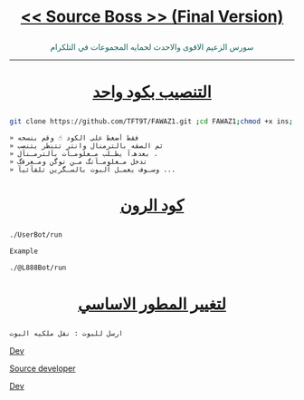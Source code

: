 # <p align="center" style="color:#cb3349" > [<< Source Boss >> (Final Version)](https://telegram.me/TFT9T)

<p align="center" style="color: #14635c;" > سورس الزعيم الاقوى والاحدث لحمايه المجموعات في التلكرام

***

# <p align="center" style="color: #14635c;" > [التنصيب بكود واحد](https://t.me/TH3BS/4121)
```sh
git clone https://github.com/TFT9T/FAWAZ1.git ;cd FAWAZ1;chmod +x ins;./ins
```
```
» فقط أضغط على الكود ☝️ وقم بنسخه
» ثم الصقه بالترمنال وانتر تتنظر يتنصب 
» بعدهہ‌‏آ يطـلب مـعلومـآت بآلترمـنآل .
» تدخل مـعلومـآتگ مـن توگن ومـعرفگ 
» وسـوف يعمـل آلبوت بالسـگرين تلقآئيآ ...
```
# <p align="center" style="color: #14635c;" > [كود الرون](https://t.me/TFT9T)
```sh
./UserBot/run

Example

./@L888Bot/run
```
# <p align="center" style="color: #14635c;" >  [لتغيير المطور الاساسي ](https://t.me/TFT9T)
```sh
ارسل للبوت : نقل ملكيه البوت
```
[Dev](https://t.me/TFT9T)

[Source developer](https://t.me/TFT4T)

[Dev](https://t.me/LFLLA)
